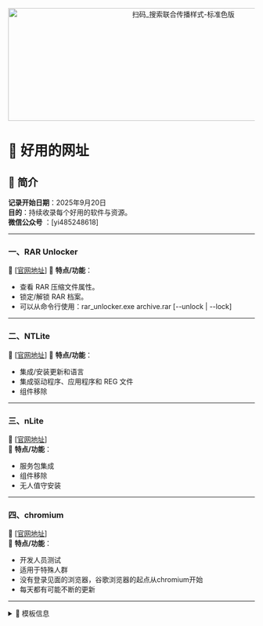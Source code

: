 <div align="center">
  <img src="https://github.com/user-attachments/assets/ea1fbaaf-0921-4156-a94c-3aeae00ba0ad" 
       width="700" 
       height="230" 
       alt="扫码_搜索联合传播样式-标准色版">
</div>

# 🧪 好用的网址

## 📅 简介  
**记录开始日期**：2025年9月20日  
**目的**：持续收录每个好用的软件与资源。  
**微信公众号** ：[yi485248618]  

---  

### 一、RAR Unlocker
🔗 [[官网地址](https://ramensoftware.com/rar-unlocker)]
📌 **特点/功能**：  

- 查看 RAR 压缩文件属性。
- 锁定/解锁 RAR 档案。
- 可以从命令行使用：rar_unlocker.exe archive.rar [--unlock | --lock]

---

### 二、NTLite
🔗 [[官网地址](https://www.ntlite.com/)]
📌 **特点/功能**：

- 集成/安装更新和语言
- 集成驱动程序、应用程序和 REG 文件
- 组件移除

---

### 三、nLite
🔗 [[官网地址](https://nliteos.com/nlite.html)]  
📌 **特点/功能**：

- 服务包集成
- 组件移除
- 无人值守安装

---
### 四、chromium
🔗 [[官网地址](https://commondatastorage.googleapis.com/chromium-browser-snapshots/index.html?prefix=Win_x64/)]  
📌 **特点/功能**：
- 开发人员测试
- 适用于特殊人群
- 没有登录见面的浏览器，谷歌浏览器的起点从chromium开始
- 每天都有可能不断的更新

---


<details>
<summary>📂 模板信息</summary>

  <br>

### 五、软件名称  
🔗 [官网地址]  
📌 **特点/功能**：
- 功能特点1
- 功能特点2
- 功能特点3

---

### 六、软件名称
🔗 [官网地址]

📌 **特点/功能**：
- 功能特点1
- 功能特点2
- 功能特点3

---

### 七、软件名称
🔗 [官网地址]

📌 **特点/功能**：
- 功能特点1
- 功能特点2
- 功能特点3

---

### 八、软件名称
🔗 [官网地址]

📌 **特点/功能**：
- 功能特点1
- 功能特点2
- 功能特点3

---

### 九、软件名称
🔗 [官网地址]

📌 **特点/功能**：
- 功能特点1
- 功能特点2
- 功能特点3

---

</details>
